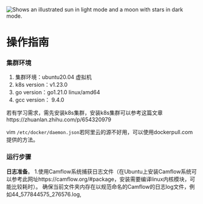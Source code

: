 <picture>
  <source media="(prefers-color-scheme: dark)" srcset="https://user-images.githubusercontent.com/25423296/163456776-7f95b81a-f1ed-45f7-b7ab-8fa810d529fa.png">
  <source media="(prefers-color-scheme: light)" srcset="https://user-images.githubusercontent.com/25423296/163456779-a8556205-d0a5-45e2-ac17-42d089e3c3f8.png">
  <img alt="Shows an illustrated sun in light mode and a moon with stars in dark mode." src="https://user-images.githubusercontent.com/25423296/163456779-a8556205-d0a5-45e2-ac17-42d089e3c3f8.png">
</picture>

# 操作指南

### 集群环境

1. 集群环境：ubuntu20.04 虚拟机
2. k8s version：v1.23.0
3. go version：go1.21.0 linux/amd64
4. gcc version： 9.4.0


若有学习需求，需先安装k8s集群，安装k8s集群可以参考这篇文章https://zhuanlan.zhihu.com/p/654320979

vim `/etc/docker/daemon.json`若阿里云的源不好用，可以使用dockerpull.com提供的方法。

### 运行步骤
**日志准备**。
1.使用Camflow系统捕获日志文件（在Ubuntu上安装Camflow系统可以参考此网址https://camflow.org/#package，安装需要编译linux内核模块，可能比较耗时）。
确保当前文件夹内存在以规范命名的Camflow的日志log文件，例如44_577844575_276576.log,
